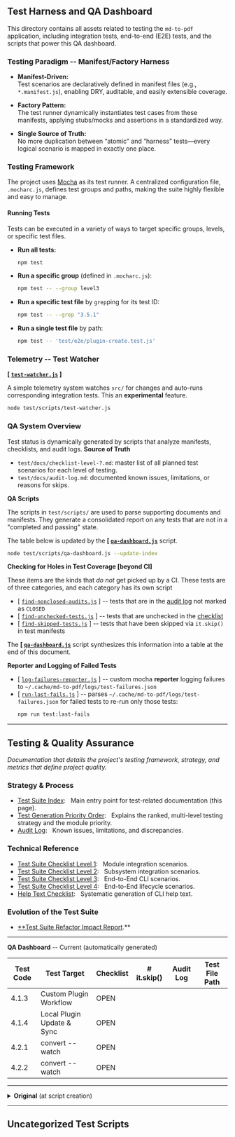 ## Test Harness and QA Dashboard

This directory contains all assets related to testing the `md-to-pdf` application, including integration tests, end-to-end (E2E) tests, and the scripts that power this QA dashboard.

### Testing Paradigm -- Manifest/Factory Harness

- **Manifest-Driven:** \
  Test scenarios are declaratively defined in manifest files (e.g., `*.manifest.js`), enabling DRY, auditable, and easily extensible coverage.

- **Factory Pattern:** \
  The test runner dynamically instantiates test cases from these manifests, applying stubs/mocks and assertions in a standardized way.

- **Single Source of Truth:** \
  No more duplication between “atomic” and “harness” tests—every logical scenario is mapped in exactly one place.


### Testing Framework

The project uses [Mocha](https://mochajs.org/) as its test runner. A centralized configuration file, `.mocharc.js`, defines test groups and paths, making the suite highly flexible and easy to manage.

#### Running Tests

Tests can be executed in a variety of ways to target specific groups, levels, or specific test files.

  * **Run all tests:**
    ```bash
    npm test
    ```
  * **Run a specific group** (defined in `.mocharc.js`):
    ```bash
    npm test -- --group level3
    ```
  * **Run a specific test file** by `grep`ping for its test ID:
    ```bash
    npm test -- --grep "3.5.1"
    ```
  * **Run a single test file** by path:
    ```bash
    npm test -- 'test/e2e/plugin-create.test.js'
    ```

### Telemetry -- Test Watcher

**[ [`test-watcher.js`](scripts/test-watcher.js) ]**

A simple telemetry system watches `src/` for changes and auto-runs corresponding integration tests.
This an **experimental** feature.

```bash
node test/scripts/test-watcher.js
```

### QA System Overview

Test status is dynamically generated by scripts that analyze manifests, checklists, and audit logs.
**Source of Truth**

* `test/docs/checklist-level-?.md`: master list of all planned test scenarios for each level of testing.
* `test/docs/audit-log.md`: documented known issues, limitations, or reasons for skips.

**QA Scripts**

The scripts in `test/scripts/` are used to parse supporting documents and manifests. They generate a consolidated report on any tests that are not in a "completed and passing" state. 


The table below is updated by the **[ [`qa-dashboard.js`](scripts/qa-dashboard.js)** script.

```bash
node test/scripts/qa-dashboard.js --update-index
```

**Checking for Holes in Test Coverage [beyond CI]**

These items are the kinds that *do not* get picked up by a CI. These tests are of three categories, and each category has its own script

- [ [`find-nonclosed-audits.js`](scripts/find-nonclosed-audits.js) ]
  -- tests that are in the [audit log](docs/audit-log.md) not marked as `CLOSED`
- [ [`find-unchecked-tests.js`](scripts/find-unchecked-tests.js) ]
  -- tests that are unchecked in the [checklist](docs/checklist-level-%5B1-4%5D.md)
- [ [`find-skipped-tests.js`](scripts/find-skipped-tests.js) ]
  -- tests that have been skipped via `it.skip()` in test manifests

The **[ [`qa-dashboard.js`](scripts/qa-dashboard.js)** script synthesizes this information into a table at the end of this document.

**Reporter and Logging of Failed Tests**

- [ [`log-failures-reporter.js`](scripts/log-failures-reporter.js) ]
   -- custom mocha **reporter** logging failures to `~/.cache/md-to-pdf/logs/test-failures.json`
- [ [`run-last-fails.js`](scripts/run-last-fails.js) ]
   -- parses `~/.cache/md-to-pdf/logs/test-failures.json` for failed tests to re-run only those tests:
   ```bash
   npm run test:last-fails
   ```

---

## Testing & Quality Assurance

*Documentation that details the project's testing framework, strategy, and metrics that define project quality.*

### Strategy & Process

* [Test Suite Index](../test/index.md):
  Main entry point for test-related documentation (this page).
* [Test Generation Priority Order](../test/docs/test-generation-priority-order.md):
  Explains the ranked, multi-level testing strategy and the module priority.
* [Audit Log](../test/docs/audit-log.md):
  Known issues, limitations, and discrepancies.

### Technical Reference

* [Test Suite Checklist Level 1](../test/docs/checklist-level-1.md):
  Module integration scenarios.
* [Test Suite Checklist Level 2](../test/docs/checklist-level-2.md):
  Subsystem integration scenarios.
* [Test Suite Checklist Level 3](../test/docs/checklist-level-3.md):
  End-to-End CLI scenarios.
* [Test Suite Checklist Level 4](../test/docs/checklist-level-4.md):
  End-to-End lifecycle scenarios.
* [Help Text Checklist](../test/docs/help-text-checklist.md):
  Systematic generation of CLI help text.

### Evolution of the Test Suite

* [**Test Suite Refactor Impact Report](../test/docs/refactor-impact.md).**

---

**QA Dashboard** -- Current (automatically generated)

<!--qa-dashboard-start-->
| Test Code | Test Target         | Checklist | # it.skip() | Audit Log      | Test File Path                                         |
|-----------|---------------------|-----------|-------------|---------------|--------------------------------------------------------|
| 4.1.3    | Custom Plugin Workflow| OPEN     |            |              |                                                       |
| 4.1.4    | Local Plugin Update & Sync| OPEN     |            |              |                                                       |
| 4.2.1    | convert --watch     | OPEN     |            |              |                                                       |
| 4.2.2    | convert --watch     | OPEN     |            |              |                                                       |
<!--qa-dashboard-end-->
---

<details>
<summary><b>Original</b> (at script creation)</summary>

| Test Code | Test Target        | Checklist | # it.skip() | Audit Log  | Test File Path  |
|----------|---------------------|----------|------------|--------------|-----------------|
| 1.1.2    |                     |          |            | audit-log:7  |                 |
| 1.2.4    |                     |          |            | audit-log:44 |                 |
| 1.2.8    |                     |          |            | audit-log:44 |                 |
| 1.2.24   | PluginRegistryBuilder | OPEN    | 1 it.skip()| audit-log:56 | test/integration/plugin-registry-builder/plugin-registry-builder.test.1.2.24.js |
| 1.2.27   |                     |          |            | audit-log:68 |                 |
| 1.2.28   |                     |          |            | audit-log:68 |                 |
| 1.2.29   |                     |          |            | audit-log:68 |                 |
| 1.2.30   |                     |          |            | audit-log:68 |                 |
| 1.2.31   |                     |          |            | audit-log:68 |                 |
| 1.2.32   |                     |          |            | audit-log:68 |                 |
| 1.3.2    | plugin_determiner   | OPEN     | 1 it.skip()| audit-log:92 | test/integration/plugin_determiner/plugin_determiner.test.1.3.2.js |
| 1.4.14   | main_config_loader  | OPEN     | 1 it.skip()| audit-log:104| test/integration/main-config-loader/main-config-loader.test.1.4.14.js |
| 1.4.15   | main_config_loader  | OPEN     | 1 it.skip()|              | test/integration/main-config-loader/main-config-loader.test.1.4.15.js |
| 1.6.14   |                     |          |            | audit-log:128|                 |
| 1.7.1    | math_integration    | OPEN     |            |              |                 |
| 1.7.2    | math_integration    | OPEN     |            |              |                 |
| 1.7.3    | math_integration    | OPEN     |            |              |                 |
| 1.7.4    | math_integration    | OPEN     |            |              |                 |
| 1.7.5    | math_integration    | OPEN     |            |              |                 |
| 1.7.6    | math_integration    | OPEN     |            |              |                 |
| 1.7.7    | math_integration    | OPEN     |            |              |                 |
| 1.7.8    | math_integration    | OPEN     |            |              |                 |
| 2.2.2    |                     |          | 1 it.skip()|              | test/integration/default-handler/default-handler.test.2.2.2.js |
| 2.3.9    |                     |          |            | audit-log:178|                 |
| 4.1.1    | CLI Commands Interaction| OPEN |            |              |                 |
| 4.1.2    | CLI Commands Interaction| OPEN |            |              |                 |
| 4.2.1    | convert --watch     | OPEN     |            |              |                 |
| 4.2.2    | convert --watch     | OPEN     |            |              |                 |
| 4.3.1    | collection update   | OPEN     |            |              |                 |
| 4.3.2    | plugin create --from| OPEN     |            |              |                 |

</details>

---

## Uncategorized Test Scripts
<!-- uncategorized-start -->
<!-- uncategorized-end -->
